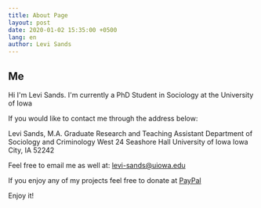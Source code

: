 ```yaml
---
title: About Page
layout: post
date: 2020-01-02 15:35:00 +0500
lang: en
author: Levi Sands
---
```


## Me

Hi I'm Levi Sands. I'm currently a PhD Student in Sociology at the University of Iowa

If you would like to contact me through the address below:

Levi Sands, M.A.
Graduate Research and Teaching Assistant
Department of Sociology and Criminology
West 24 Seashore Hall
University of Iowa
Iowa City, IA 52242

Feel free to email me as well at: [levi-sands@uiowa.edu](levi-sands@uiowa.edu)

If you enjoy any of my projects feel free to donate at [PayPal](https://paypal.me/ldsands)

Enjoy it!
